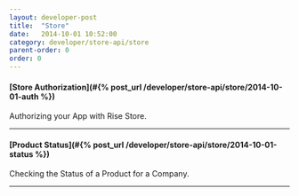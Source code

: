 ```yaml
---
layout: developer-post
title:  "Store"
date:   2014-10-01 10:52:00
category: developer/store-api/store
parent-order: 0
order: 0
---
```


#### [Store Authorization](#{% post_url /developer/store-api/store/2014-10-01-auth %})

Authorizing your App with Rise Store.

***

#### [Product Status](#{% post_url /developer/store-api/store/2014-10-01-status %})

Checking the Status of a Product for a Company.

***